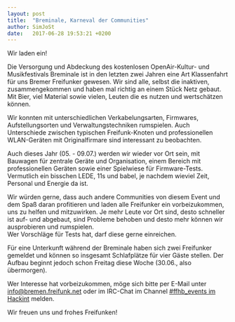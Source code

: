 ```yaml
---
layout: post
title:  "Breminale, Karneval der Communities"
author: SimJoSt
date:   2017-06-28 19:53:21 +0200
---
```

Wir laden ein!

Die Versorgung und Abdeckung des kostenlosen OpenAir-Kultur- und Musikfestivals Breminale ist in den letzten zwei Jahren eine Art Klassenfahrt für uns Bremer Freifunker gewesen. Wir sind alle, selbst die inaktiven, zusammengekommen und haben mal richtig an einem Stück Netz gebaut. Mit Bier, viel Material sowie vielen, Leuten die es nutzen und wertschätzen können.

Wir konnten mit unterschiedlichen Verkabelungsarten, Firmwares, Aufstellungsorten und Verwaltungstechniken rumspielen. Auch Unterschiede zwischen typischen Freifunk-Knoten und professionellen WLAN-Geräten mit Originalfirmare sind interessant zu beobachten.

Auch dieses Jahr (05. - 09.07.) werden wir wieder vor Ort sein, mit Bauwagen für zentrale Geräte und Organisation, einem Bereich mit professionellen Geräten sowie einer Spielwiese für Firmware-Tests. Vermutlich ein bisschen LEDE, 11s und babel, je nachdem wieviel Zeit, Personal und Energie da ist.

Wir würden gerne, dass auch andere Communities von diesem Event und dem Spaß daran profitieren und laden alle Freifunker ein vorbeizukommen, uns zu helfen und mitzuwirken. Je mehr Leute vor Ort sind, desto schneller ist auf- und abgebaut, sind Probleme behoben und desto mehr können wir ausprobieren und rumspielen.  
Wer Vorschläge für Tests hat, darf diese gerne einreichen.

Für eine Unterkunft während der Breminale haben sich zwei Freifunker gemeldet und können so insgesamt Schlafplätze für vier Gäste stellen. Der Aufbau beginnt jedoch schon Freitag diese Woche (30.06., also übermorgen).

Wer Interesse hat vorbeizukommen, möge sich bitte per E-Mail unter [info@bremen.freifunk.net](mailto:info@bremen.freifunk.net) oder im IRC-Chat im Channel [#ffhb_events im Hackint](irc://irc.hackint.org/ffhb_events) melden.

Wir freuen uns und frohes Freifunken!
